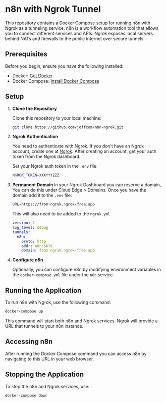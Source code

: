 # n8n with Ngrok Tunnel

This repository contains a Docker Compose setup for running n8n with Ngrok as a tunneling service. n8n is a workflow automation tool that allows you to connect different services and APIs. Ngrok exposes local servers behind NATs and firewalls to the public internet over secure tunnels.

## Prerequisites

Before you begin, ensure you have the following installed:

- Docker: [Get Docker](https://docs.docker.com/get-docker/)
- Docker Compose: [Install Docker Compose](https://docs.docker.com/compose/install/)

## Setup

1. **Clone the Repository**

   Clone this repository to your local machine:

   ```bash
   git clone https://github.com/joffcom/n8n-ngrok.git
   ```

2. **Ngrok Authentication**

   You need to authenticate with Ngrok. If you don't have an Ngrok account, create one at [Ngrok](https://ngrok.com/). After creating an account, get your auth token from the Ngrok dashboard.

   Set your Ngrok auth token in the `.env` file:

   ```sh
   NGROK_TOKEN=XXXYYYZZZ
   ```

3. **Permanent Domain**
   In your Ngrok Dashboard you can reserve a domain, You can do this under Cloud Edge > Domains. Once you have the domain add it to the `.env` file:

   ```sh
   URL=https://from-ngrok.ngrok-free.app
   ```

   This will also need to be added to the `ngrok.yml`

   ```yaml
   version: 2
   log_level: debug
   tunnels:
     n8n:
       proto: http
       addr: n8n:5678
       domain: from-ngrok.ngrok-free.app
   ```

4. **Configure n8n**

   Optionally, you can configure n8n by modifying environment variables in the `docker-compose.yml` file under the `n8n` service.

## Running the Application

To run n8n with Ngrok, use the following command:

```bash
docker-compose up
```

This command will start both n8n and Ngrok services. Ngrok will provide a URL that tunnels to your n8n instance.

## Accessing n8n

After running the Docker Compose command you can access n8n by navigating to this URL in your web browser.

## Stopping the Application

To stop the n8n and Ngrok services, use:

```bash
docker-compose down
```
